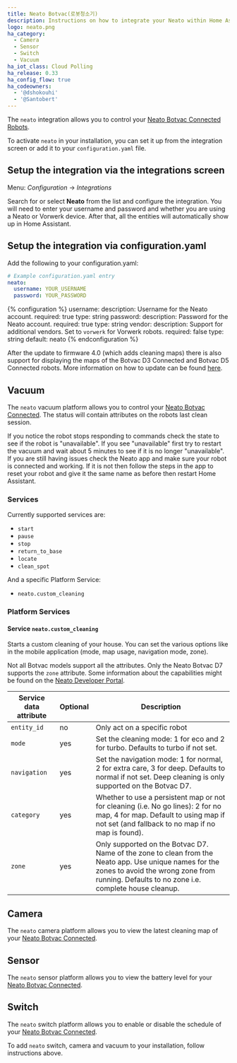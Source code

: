 ```yaml
---
title: Neato Botvac(로봇청소기)
description: Instructions on how to integrate your Neato within Home Assistant.
logo: neato.png
ha_category:
  - Camera
  - Sensor
  - Switch
  - Vacuum
ha_iot_class: Cloud Polling
ha_release: 0.33
ha_config_flow: true
ha_codeowners:
  - '@dshokouhi'
  - '@Santobert'
---
```


The `neato` integration allows you to control your [Neato Botvac Connected Robots](https://www.neatorobotics.com/robot-vacuum/botvac-connected-series/).

To activate `neato` in your installation, you can set it up from the integration screen or add it to your `configuration.yaml` file.

## Setup the integration via the integrations screen

Menu: *Configuration* -> *Integrations*

Search for or select **Neato** from the list and configure the integration. You will need to enter your username and password and whether you are using a Neato or Vorwerk device.
After that, all the entities will automatically show up in Home Assistant.

## Setup the integration via configuration.yaml

Add the following to your configuration.yaml:

```yaml
# Example configuration.yaml entry
neato:
  username: YOUR_USERNAME
  password: YOUR_PASSWORD
```

{% configuration %}
username:
  description: Username for the Neato account.
  required: true
  type: string
password:
  description: Password for the Neato account.
  required: true
  type: string
vendor:
  description: Support for additional vendors. Set to `vorwerk` for Vorwerk robots.
  required: false
  type: string
  default: neato
{% endconfiguration %}

<div class='note'>

After the update to firmware 4.0 (which adds cleaning maps) there is also support for displaying the maps of the Botvac D3 Connected and Botvac D5 Connected robots. More information on how to update can be found [here](https://support.neatorobotics.com/hc/en-us/articles/115004320694-Software-Update-4-0-for-Neato-Botvac-Connected-D3-D5-).

</div>

## Vacuum

The `neato` vacuum platform allows you to control your [Neato Botvac Connected](https://www.neatorobotics.com/robot-vacuum/botvac-connected-series/).
The status will contain attributes on the robots last clean session.

<div class='note'>
If you notice the robot stops responding to commands check the state to see if the robot is "unavailable". If you see "unavailable" first try to restart the vacuum and wait about 5 minutes to see if it is no longer "unavailable". If you are still having issues check the Neato app and make sure your robot is connected and working. If it is not then follow the steps in the app to reset your robot and give it the same name as before then restart Home Assistant.
</div>

### Services

Currently supported services are:

- `start`
- `pause`
- `stop`
- `return_to_base`
- `locate`
- `clean_spot`

And a specific Platform Service:

- `neato.custom_cleaning`

### Platform Services

#### Service `neato.custom_cleaning`

Starts a custom cleaning of your house. You can set the various options like in the mobile application (mode, map usage, navigation mode, zone).

<div class='note'>

Not all Botvac models support all the attributes. Only the Neato Botvac D7 supports the `zone` attribute.
Some information about the capabilities might be found on the [Neato Developer Portal](https://developers.neatorobotics.com/api/robot-remote-protocol/housecleaning).

</div>

| Service data attribute | Optional | Description                                                                                                                                                                   |
| ---------------------- | -------- | ----------------------------------------------------------------------------------------------------------------------------------------------------------------------------- |
| `entity_id`            | no       | Only act on a specific robot                                                                                                                                                  |
| `mode`                 | yes      | Set the cleaning mode: 1 for eco and 2 for turbo. Defaults to turbo if not set.                                                                                               |
| `navigation`           | yes      | Set the navigation mode: 1 for normal, 2 for extra care, 3 for deep. Defaults to normal if not set. Deep cleaning is only supported on the Botvac D7.                                                                           |
| `category`             | yes      | Whether to use a persistent map or not for cleaning (i.e. No go lines): 2 for no map, 4 for map. Default to using map if not set (and fallback to no map if no map is found). |
| `zone`                 | yes      | Only supported on the Botvac D7. Name of the zone to clean from the Neato app. Use unique names for the zones to avoid the wrong zone from running. Defaults to no zone i.e. complete house cleanup.                                                                  |


## Camera

The `neato` camera platform allows you to view the latest cleaning map of your [Neato Botvac Connected](https://www.neatorobotics.com/robot-vacuum/botvac-connected-series/botvac-connected/).

## Sensor

The `neato` sensor platform allows you to view the battery level for your [Neato Botvac Connected](https://www.neatorobotics.com/robot-vacuum/botvac-connected-series/botvac-connected/).

## Switch

The `neato` switch platform allows you to enable or disable the schedule of your [Neato Botvac Connected](https://www.neatorobotics.com/robot-vacuum/botvac-connected-series/botvac-connected/).

To add `neato` switch, camera and vacuum to your installation, follow instructions above.
